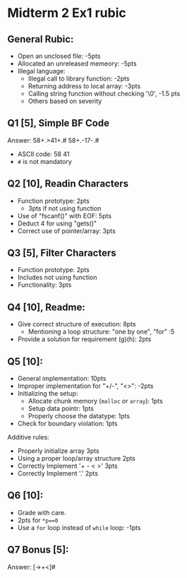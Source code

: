 # Midterm 2 Ex1 rubic
## General Rubic:

* Open an unclosed file: -5pts
* Allocated an unreleased memeory: -5pts
* Illegal language:
  * Illegal call to library function: -2pts
  * Returning address to local array: -3pts
  * Calling string function without checking '\0', -1.5 pts
  * Others based on severity

## Q1 [5], Simple BF Code
Answer:
58+.>41+.#
58+.-17-.#
* ASCII code: 58 41
* `#` is not mandatory

## Q2 [10], Readin Characters
* Function prototype: 2pts
  * 3pts if not using function
* Use of "fscanf()" with EOF: 5pts
* Deduct 4 for using "gets()"
* Correct use of pointer/array: 3pts

## Q3 [5], Filter Characters
* Function prototype: 2pts
 * Includes not using function
* Functionality: 3pts

## Q4 [10], Readme:
* Give correct structure of execution: 8pts
  * Mentioning a loop structure: "one by one", "for" :5
* Provide a solution for requirement (g)(h): 2pts

## Q5 [10]:
* General implementation: 10pts
* Improper implementation for "+/-", "<>": -2pts
* Initializing the setup:
  * Allocate chunk memory (`malloc` or `array`): 1pts
  * Setup data pointr: 1pts
  * Properly choose the datatype: 1pts   
* Check for boundary violation: 1pts

Additive rules:
* Properly initialize array 3pts
* Using a proper loop/array structure 2pts
* Correctly Implement '+ - < >' 3pts
* Correctly Implement '.' 2pts
  
## Q6 [10]:
* Grade with care.
* 2pts for `*p==0`
* Use a `for` loop instead of `while` loop: -1pts

## Q7 Bonus [5]:
Answer: [->+<]#
